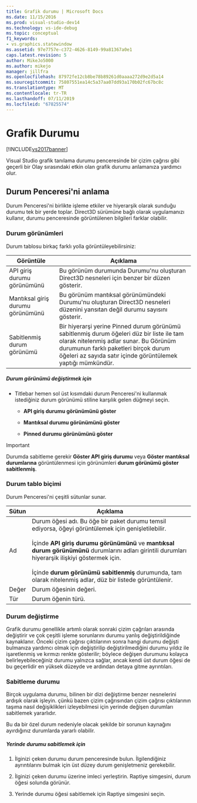 ```yaml
---
title: Grafik durumu | Microsoft Docs
ms.date: 11/15/2016
ms.prod: visual-studio-dev14
ms.technology: vs-ide-debug
ms.topic: conceptual
f1_keywords:
- vs.graphics.statewindow
ms.assetid: 97e7757e-c372-4626-8149-99a81367a0e1
caps.latest.revision: 5
author: MikeJo5000
ms.author: mikejo
manager: jillfra
ms.openlocfilehash: 87972fe12cb8be78b89261d0aaaa272d9e2d5a14
ms.sourcegitcommit: 75807551ea14c5a37aa07dd93a170b02fc67bc8c
ms.translationtype: MT
ms.contentlocale: tr-TR
ms.lasthandoff: 07/11/2019
ms.locfileid: "67825574"
---
```

# <a name="graphics-state"></a>Grafik Durumu
[!INCLUDE[vs2017banner](../includes/vs2017banner.md)]

Visual Studio grafik tanılama durumu penceresinde bir çizim çağrısı gibi geçerli bir Olay sırasındaki etkin olan grafik durumu anlamanıza yardımcı olur.  
  
## <a name="understanding-the-state-window"></a>Durum Penceresi'ni anlama  
 Durum Penceresi'ni birlikte işleme etkiler ve hiyerarşik olarak sunduğu durumu tek bir yerde toplar. Direct3D sürümüne bağlı olarak uygulamanızı kullanır, durumu penceresinde görüntülenen bilgileri farklar olabilir.  
  
### <a name="state-views"></a>Durum görünümleri  
 Durum tablosu birkaç farklı yolla görüntüleyebilirsiniz:  
  
|Görüntüle|Açıklama|  
|----------|-----------------|  
|API giriş durumu görünümünü|Bu görünüm durumunda Durumu'nu oluşturan Direct3D nesneleri için benzer bir düzen gösterir.|  
|Mantıksal giriş durumu görünümünü|Bu görünüm mantıksal görünümündeki Durumu'nu oluşturan Direct3D nesneleri düzenini yansıtan değil durumu sayısını gösterir.|  
|Sabitlenmiş durum görünümü|Bir hiyerarşi yerine Pinned durum görünümü sabitlenmiş durum öğeleri düz bir liste ile tam olarak nitelenmiş adlar sunar. Bu Görünüm durumunun farklı paketleri birçok durum öğeleri az sayıda satır içinde görüntülemek yaptığı mümkündür.|  
  
##### <a name="to-change-the-state-view"></a>Durum görünümü değiştirmek için  
  
- Titlebar hemen sol üst kısımdaki durum Penceresi'ni kullanmak istediğiniz durum görünümü stiline karşılık gelen düğmeyi seçin.  

  - **API giriş durumu görünümünü göster**  

  - **Mantıksal durumu görünümünü göster**  

  - **Pinned durumu görünümünü göster**  
  
> [!IMPORTANT]
> Durumda sabitleme gerekir **Göster API giriş durumu** veya **Göster mantıksal durumlarına** görüntülenmesi için görünümleri **durum görünümü göster sabitlenmiş**.  
  
### <a name="state-table-format"></a>Durum tablo biçimi  
 Durum Penceresi'ni çeşitli sütunlar sunar.  
  
|Sütun|Açıklama|  
|------------|-----------------|  
|Ad|Durum öğesi adı. Bu öğe bir paket durumu temsil ediyorsa, öğeyi görüntülemek için genişletilebilir.<br /><br /> İçinde **API giriş durumu görünümünü** ve **mantıksal durum görünümünü** durumlarını adları girintili durumları hiyerarşik ilişkiyi göstermek için.<br /><br /> İçinde **durum görünümü sabitlenmiş** durumunda, tam olarak nitelenmiş adlar, düz bir listede görüntülenir.|  
|Değer|Durum öğesinin değeri.|  
|Tür|Durum öğenin türü.|  
  
### <a name="changed-state"></a>Durum değiştirme  
 Grafik durumu genellikle artımlı olarak sonraki çizim çağrıları arasında değiştirir ve çok çeşitli işleme sorunlarını durumu yanlış değiştirildiğinde kaynaklanır. Önceki çizim çağrısı çıktılarının sonra hangi durumu değişti bulmanıza yardımcı olmak için değiştirilip değiştirilmediğini durumu yıldız ile işaretlenmiş ve kırmızı renkte gösterilir; böylece değişen durumunu kolayca belirleyebileceğiniz durumu yalnızca sağlar, ancak kendi üst durum öğesi de bu geçerlidir en yüksek düzeyde ve ardından detaya gitme ayrıntıları.  
  
### <a name="pinning-state"></a>Sabitleme durumu  
 Birçok uygulama durumu, bilinen bir dizi değiştirme benzer nesnelerini ardışık olarak işleyin. çünkü bazen çizim çağrısından çizim çağrısı çıktılarının taşıma nasıl değişiklikleri izleyebilmesi için yerinde değişen durumları sabitlemek yararlıdır.  
  
 Bu da bir özel durum nedeniyle olacak şekilde bir sorunun kaynağını ayırdığınız durumlarda yararlı olabilir.  
  
##### <a name="to-pin-state-in-place"></a>Yerinde durumu sabitlemek için  
  
1. İlginizi çeken durumu durum penceresinde bulun. İlgilendiğiniz ayrıntılarını bulmak için üst düzey durum genişletmeniz gerekebilir.  
  
2. İlginizi çeken durumu üzerine imleci yerleştirin. Raptiye simgesini, durum öğesi solunda görünür.  
  
3. Yerinde durumu öğesi sabitlemek için Raptiye simgesini seçin.
